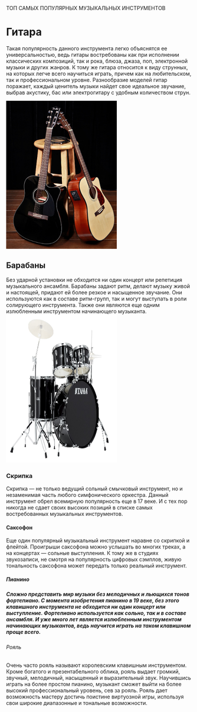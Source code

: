 <head>
    ТОП САМЫХ ПОПУЛЯРНЫХ МУЗЫКАЛЬНЫХ ИНСТРУМЕНТОВ
     
  </head>
  <body>
   <h1>
       Гитара 
     </h1>
  <p>
  Такая популярность данного инструмента легко объяснятся ее универсальностью, ведь гитары востребованы как при исполнении классических композиций, так и рока, блюза, джаза, поп, электронной музыки и других жанров. К тому же гитара относится к виду струнных, на которых легче всего научиться играть, причем как на любительском, так и профессиональном уровне. Разнообразие моделей гитар поражает, каждый ценитель музыки найдет свое идеальное звучание, выбрав акустику, бас или электрогитару с удобным количеством струн.
   </p>
    <img src="гитара.jpeg" width="300" height="400">
    
  <h2>Барабаны
    </h2>
  <p2>Без ударной установки не обходится ни один концерт или репетиция музыкального ансамбля. Барабаны задают ритм, делают музыку живой и настоящей, придают ей более резкое и насыщенное звучание. Они используются как в составе ритм-групп, так и могут выступать в роли солирующего инструмента. Также они являются еще одним излюбленным инструментом начинающего музыканта.
   </p2>
   <img src="https://github.com/Aidan182003/Music-is-our-life/blob/main/%D0%B1%D0%B0%D1%80%D0%B0%D0%B1%D0%B0%D0%BD%D1%8B.jpeg"width="300" height="400">
  <h3>Cкрипка
   </h3>
  <p3>Скрипка — не только ведущий сольный смычковый инструмент, но и незаменимая часть любого симфонического оркестра. Данный инструмент обрел всемирную популярность еще в 17 веке. И с тех пор никогда не сдает своих высоких позиций в списке самых востребованных музыкальных инструментов.</p3>
  <h4>Саксофон
   </h4>
  <p4>Еще один популярный музыкальный инструмент наравне со скрипкой и флейтой. Проигрыши саксофона можно услышать во многих треках, а на концертах — сольные выступления. К тому же в студиях звукозаписи, не смотря на популярность цифровых сэмплов, живую тональность саксофона может передать только реальный инструмент.
   </p4>
  <h5>Пианино
     <h5>
    <p5>Сложно представить мир музыки без мелодичных и льющихся тонов фортепиано. С момента изобретения пианино в 19 веке, без этого клавишного инструмента не обходится ни один концерт или выступление. Фортепиано используется как сольно, так и в составе ансамбля. И уже много лет является излюбленным инструментом начинающих музыкантов, ведь научится играть на таком клавишном проще всего.
        </p5>
  <h6>Рояль
     </h6>
     <p6>Очень часто рояль называют королевским клавишным инструментом. Кроме богатого и презентабельного облика, рояль выдает громкий, звучный, мелодичный, насыщенный и выразительный звук. Научившись играть на более простом пианино, музыкант сможет выйти на более высокий профессиональный уровень, сев за рояль. Рояль дает возможность мастеру достичь поистине виртуозной игры, используя свои широкие диапазонные и тональные возможности.
         </p6>
 
    
